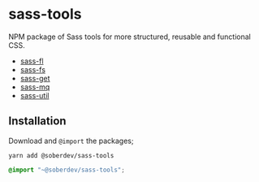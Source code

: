 # sass-tools

NPM package of Sass tools for more structured, reusable and functional CSS.

* [sass-fl](https://github.com/darrenjacoby/sass-fl)
* [sass-fs](https://github.com/darrenjacoby/sass-fs)
* [sass-get](https://github.com/darrenjacoby/sass-get)
* [sass-mq](https://github.com/darrenjacoby/sass-mq)
* [sass-util](https://github.com/darrenjacoby/sass-util)

## Installation

Download and `@import` the packages;

```shell
yarn add @soberdev/sass-tools
```

```scss
@import "~@soberdev/sass-tools";
```
